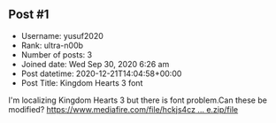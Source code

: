 ## Post #1
- Username: yusuf2020
- Rank: ultra-n00b
- Number of posts: 3
- Joined date: Wed Sep 30, 2020 6:26 am
- Post datetime: 2020-12-21T14:04:58+00:00
- Post Title: Kingdom Hearts 3 font

I'm localizing Kingdom Hearts 3 but there is font problem.Can these be modified?
[https://www.mediafire.com/file/hckjs4cz ... e.zip/file](https://www.mediafire.com/file/hckjs4czqdsg0sb/TresTestDebugFontLarge.zip/file)
